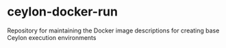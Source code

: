 # ceylon-docker-run
Repository for maintaining the Docker image descriptions for creating base Ceylon execution environments
